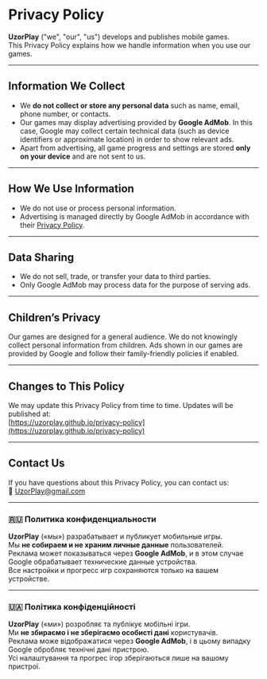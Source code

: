 # Privacy Policy

**UzorPlay** ("we", "our", "us") develops and publishes mobile games.  
This Privacy Policy explains how we handle information when you use our games.

---

## Information We Collect
- We **do not collect or store any personal data** such as name, email, phone number, or contacts.  
- Our games may display advertising provided by **Google AdMob**. In this case, Google may collect certain technical data (such as device identifiers or approximate location) in order to show relevant ads.  
- Apart from advertising, all game progress and settings are stored **only on your device** and are not sent to us.

---

## How We Use Information
- We do not use or process personal information.  
- Advertising is managed directly by Google AdMob in accordance with their [Privacy Policy](https://policies.google.com/privacy).

---

## Data Sharing
- We do not sell, trade, or transfer your data to third parties.  
- Only Google AdMob may process data for the purpose of serving ads.

---

## Children’s Privacy
Our games are designed for a general audience. We do not knowingly collect personal information from children. Ads shown in our games are provided by Google and follow their family-friendly policies if enabled.

---

## Changes to This Policy
We may update this Privacy Policy from time to time. Updates will be published at:  
[https://uzorplay.github.io/privacy-policy](https://uzorplay.github.io/privacy-policy)

---

## Contact Us
If you have questions about this Privacy Policy, you can contact us:  
📧 UzorPlay@gmail.com  

---

### 🇷🇺 Политика конфиденциальности
**UzorPlay** («мы») разрабатывает и публикует мобильные игры.  
Мы **не собираем и не храним личные данные** пользователей.  
Реклама может показываться через **Google AdMob**, и в этом случае Google обрабатывает технические данные устройства.  
Все настройки и прогресс игр сохраняются только на вашем устройстве.  

---

### 🇺🇦 Політика конфіденційності
**UzorPlay** («ми») розробляє та публікує мобільні ігри.  
Ми **не збираємо і не зберігаємо особисті дані** користувачів.  
Реклама може відображатися через **Google AdMob**, і в цьому випадку Google обробляє технічні дані пристрою.  
Усі налаштування та прогрес ігор зберігаються лише на вашому пристрої.  

